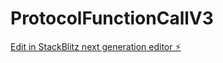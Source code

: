 # ProtocolFunctionCallV3

[Edit in StackBlitz next generation editor ⚡️](https://stackblitz.com/~/github.com/nebotfj/ProtocolFunctionCallV3)